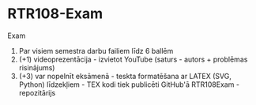 # RTR108-Exam
Exam

1. Par visiem semestra darbu failiem līdz 6 ballēm
2. (+1) videoprezentācija - izvietot YouTube (saturs - autors + problēmas risinājums)
3. (+3) var nopelnīt eksāmenā - teskta formatēšana ar LATEX (SVG, Python) līdzekļiem - TEX kodi tiek publicēti GitHub'ā
RTR108Exam - repozitārijs
